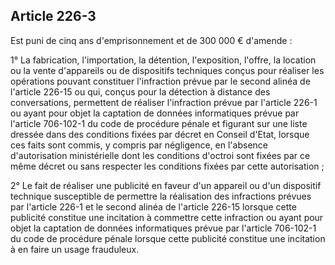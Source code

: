 Article 226-3
----
Est puni de cinq ans d'emprisonnement et de 300 000 € d'amende :

1° La fabrication, l'importation, la détention, l'exposition, l'offre, la
location ou la vente d'appareils ou de dispositifs techniques conçus pour
réaliser les opérations pouvant constituer l'infraction prévue par le second
alinéa de l'article 226-15 ou qui, conçus pour la détection à distance des
conversations, permettent de réaliser l'infraction prévue par l'article 226-1 ou
ayant pour objet la captation de données informatiques prévue par l'article
706-102-1 du code de procédure pénale et figurant sur une liste dressée dans des
conditions fixées par décret en Conseil d'Etat, lorsque ces faits sont commis, y
compris par négligence, en l'absence d'autorisation ministérielle dont les
conditions d'octroi sont fixées par ce même décret ou sans respecter les
conditions fixées par cette autorisation ;

2° Le fait de réaliser une publicité en faveur d'un appareil ou d'un dispositif
technique susceptible de permettre la réalisation des infractions prévues par
l'article 226-1 et le second alinéa de l'article 226-15 lorsque cette publicité
constitue une incitation à commettre cette infraction ou ayant pour objet la
captation de données informatiques prévue par l'article 706-102-1 du code de
procédure pénale lorsque cette publicité constitue une incitation à en faire un
usage frauduleux.
